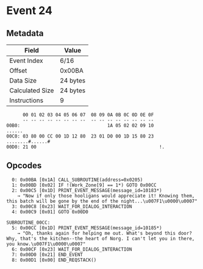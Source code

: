 # Event 24

## Metadata

| Field           | Value    |
|-----------------|----------|
| Event Index     | 6/16     |
| Offset          | 0x00BA   |
| Data Size       | 24 bytes |
| Calculated Size | 24 bytes |
| Instructions    | 9        |

```
      00 01 02 03 04 05 06 07  08 09 0A 0B 0C 0D 0E 0F
      -- -- -- -- -- -- -- --  -- -- -- -- -- -- -- --
00B0:                                1A 05 02 02 09 10            ......
00C0: 03 80 00 CC 00 1D 12 80  23 01 D0 00 1D 15 80 23  ........#......#
00D0: 21 00                                             !.              
```

## Opcodes

```
  0: 0x00BA [0x1A] CALL_SUBROUTINE(address=0x0205)
  1: 0x00BD [0x02] IF !(Work_Zone[9] == 1*) GOTO 0x00CC
  2: 0x00C5 [0x1D] PRINT_EVENT_MESSAGE(message_id=10183*)
    → "Now if only those hooligans would appreciate it! Knowing them, this batch will be gone by the end of the night...\u007F1\u0000\u0007"
  3: 0x00C8 [0x23] WAIT_FOR_DIALOG_INTERACTION
  4: 0x00C9 [0x01] GOTO 0x00D0

SUBROUTINE_00CC:
  5: 0x00CC [0x1D] PRINT_EVENT_MESSAGE(message_id=10185*)
    → "Oh, thanks again for helping me out. What's beyond this door? Why, that's the kitchen--the heart of Norg. I can't let you in there, you know.\u007F1\u0000\u0007"
  6: 0x00CF [0x23] WAIT_FOR_DIALOG_INTERACTION
  7: 0x00D0 [0x21] END_EVENT
  8: 0x00D1 [0x00] END_REQSTACK()
```
